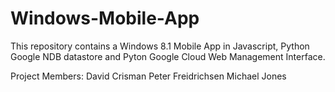 # Windows-Mobile-App
This repository contains a Windows 8.1 Mobile App in Javascript, Python Google NDB datastore and Pyton Google Cloud Web Management Interface.

Project Members:
   David Crisman
   Peter Freidrichsen
   Michael Jones
